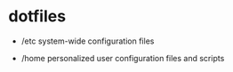 dotfiles
========

- /etc
  system-wide configuration files

- /home
  personalized user configuration files and scripts
